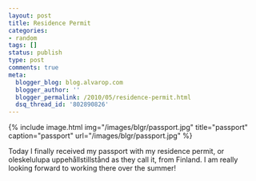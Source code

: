 ```yaml
---
layout: post
title: Residence Permit
categories:
- random
tags: []
status: publish
type: post
comments: true
meta:
  blogger_blog: blog.alvarop.com
  blogger_author: ''
  blogger_permalink: /2010/05/residence-permit.html
  dsq_thread_id: '802890826'
---
```


{% include image.html
            img="/images/blgr/passport.jpg"
            title="passport"
            caption="passport"
            url="/images/blgr/passport.jpg" %}

Today I finally received my passport with my residence permit, or oleskelulupa uppehållstillstånd as they call it, from Finland. I am really looking forward to working there over the summer!
